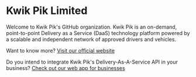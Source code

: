 # Kwik Pik Limited

Welcome to Kwik Pik's GitHub organization. Kwik Pik is an on-demand, point-to-point Delivery as a Service (DaaS) technology platform powered by a scalable and independent network of approved drivers and vehicles. 

Want to know more? [Visit our official website](https://kwikpik.io)

Do you intend to integrate Kwik Pik's Delivery-As-A-Service API in your business? [Check out our web app for businesses](https://business.kwikpik.io)